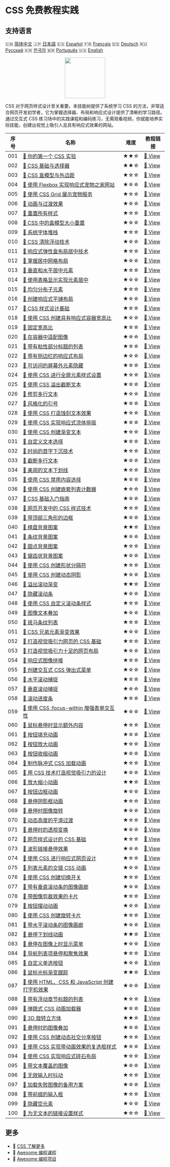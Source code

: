# CSS 免费教程实践

## 支持语言

🇨🇳 [简体中文](README_zh.md) 🇯🇵 [日本語](README_ja.md) 🇪🇸 [Español](README_es.md) 🇫🇷 [Français](README_fr.md) 🇩🇪 [Deutsch](README_de.md) 🇷🇺 [Русский](README_ru.md) 🇰🇷 [한국어](README_ko.md) 🇧🇷 [Português](README_pt.md) 🇺🇸 [English](README.md) 

<div align="center">
<img width="128px" src="https://file.labex.io/path/YheSJQuYYCNJ.png">
</div>

CSS 对于网页样式设计至关重要。本技能树提供了系统学习 CSS 的方法，非常适合网页开发初学者，它为掌握选择器、布局和响应式设计提供了清晰的学习路径。通过交互式 CSS 练习场中的实践课程和编码练习，无需观看视频，你就能培养实际技能，创建出视觉上吸引人且具有响应式效果的网站。

|   序号 | 名称                                                                                                                                          | 难度   | 教程链接                                                                                               |
|--------|-----------------------------------------------------------------------------------------------------------------------------------------------|--------|--------------------------------------------------------------------------------------------------------|
|    001 | [📖 你的第一个 CSS 实验](https://labex.io/zh/tutorials/css-your-first-css-lab-92744)                                                          | ★★☆    | [🔗 View](https://labex.io/zh/tutorials/css-your-first-css-lab-92744)                                  |
|    002 | [📖 CSS 基础与选择器](https://labex.io/zh/tutorials/css-css-basics-and-selectors-289074)                                                      | ★★☆    | [🔗 View](https://labex.io/zh/tutorials/css-css-basics-and-selectors-289074)                           |
|    003 | [📖 CSS 盒模型与外边距](https://labex.io/zh/tutorials/css-css-box-model-and-margins-289075)                                                   | ★☆☆    | [🔗 View](https://labex.io/zh/tutorials/css-css-box-model-and-margins-289075)                          |
|    004 | [📖 使用 Flexbox 实现响应式宠物之家网站](https://labex.io/zh/tutorials/css-responsive-pet-s-house-website-with-flexbox-289076)                | ★☆☆    | [🔗 View](https://labex.io/zh/tutorials/css-responsive-pet-s-house-website-with-flexbox-289076)        |
|    005 | [📖 使用 CSS Grid 展示宠物服务](https://labex.io/zh/tutorials/css-pet-service-showcase-with-css-grid-289077)                                  | ★☆☆    | [🔗 View](https://labex.io/zh/tutorials/css-pet-service-showcase-with-css-grid-289077)                 |
|    006 | [📖 动画与过渡效果](https://labex.io/zh/tutorials/css-animations-and-transitions-289073)                                                      | ★☆☆    | [🔗 View](https://labex.io/zh/tutorials/css-animations-and-transitions-289073)                         |
|    007 | [📖 重置所有样式](https://labex.io/zh/tutorials/css-reset-all-styles-35233)                                                                   | ★☆☆    | [🔗 View](https://labex.io/zh/tutorials/css-reset-all-styles-35233)                                    |
|    008 | [📖 CSS 中的盒模型大小重置](https://labex.io/zh/tutorials/css-box-sizing-reset-in-css-35172)                                                  | ★☆☆    | [🔗 View](https://labex.io/zh/tutorials/css-box-sizing-reset-in-css-35172)                             |
|    009 | [📖 系统字体堆栈](https://labex.io/zh/tutorials/css-system-font-stack-35246)                                                                  | ★☆☆    | [🔗 View](https://labex.io/zh/tutorials/css-system-font-stack-35246)                                   |
|    010 | [📖 CSS 清除浮动技术](https://labex.io/zh/tutorials/css-css-clearfix-technique-35182)                                                         | ★☆☆    | [🔗 View](https://labex.io/zh/tutorials/css-css-clearfix-technique-35182)                              |
|    011 | [📖 响应式弹性盒布局居中技术](https://labex.io/zh/tutorials/css-responsive-flexbox-centering-techniques-35198)                                | ★☆☆    | [🔗 View](https://labex.io/zh/tutorials/css-responsive-flexbox-centering-techniques-35198)             |
|    012 | [📖 掌握居中网格布局](https://labex.io/zh/tutorials/css-centered-grid-layout-mastery-35205)                                                   | ★☆☆    | [🔗 View](https://labex.io/zh/tutorials/css-centered-grid-layout-mastery-35205)                        |
|    013 | [📖 垂直和水平居中元素](https://labex.io/zh/tutorials/css-vertically-and-horizontally-center-elements-35250)                                  | ★☆☆    | [🔗 View](https://labex.io/zh/tutorials/css-vertically-and-horizontally-center-elements-35250)         |
|    014 | [📖 使用表格显示实现元素居中](https://labex.io/zh/tutorials/css-display-table-centering-35191)                                                | ★☆☆    | [🔗 View](https://labex.io/zh/tutorials/css-display-table-centering-35191)                             |
|    015 | [📖 均匀分布子元素](https://labex.io/zh/tutorials/css-evenly-distributed-children-35196)                                                      | ★☆☆    | [🔗 View](https://labex.io/zh/tutorials/css-evenly-distributed-children-35196)                         |
|    016 | [📖 创建响应式平铺布局](https://labex.io/zh/tutorials/css-creating-responsive-tiled-layouts-35248)                                            | ★☆☆    | [🔗 View](https://labex.io/zh/tutorials/css-creating-responsive-tiled-layouts-35248)                   |
|    017 | [📖 CSS 样式设计基础](https://labex.io/zh/tutorials/css-fundamentals-of-css-styling-35202)                                                    | ★☆☆    | [🔗 View](https://labex.io/zh/tutorials/css-fundamentals-of-css-styling-35202)                         |
|    018 | [📖 使用 CSS 创建具有响应式容器宽高比](https://labex.io/zh/tutorials/css-responsive-container-aspect-ratio-css-35169)                         | ★☆☆    | [🔗 View](https://labex.io/zh/tutorials/css-responsive-container-aspect-ratio-css-35169)               |
|    019 | [📖 固定宽高比](https://labex.io/zh/tutorials/css-constant-width-to-height-ratio-35183)                                                       | ★☆☆    | [🔗 View](https://labex.io/zh/tutorials/css-constant-width-to-height-ratio-35183)                      |
|    020 | [📖 在容器中适配图像](https://labex.io/zh/tutorials/css-fit-image-in-container-35197)                                                         | ★☆☆    | [🔗 View](https://labex.io/zh/tutorials/css-fit-image-in-container-35197)                              |
|    021 | [📖 带有粘性部分标题的列表](https://labex.io/zh/tutorials/css-list-with-sticky-section-headings-35243)                                        | ★☆☆    | [🔗 View](https://labex.io/zh/tutorials/css-list-with-sticky-section-headings-35243)                   |
|    022 | [📖 带有侧边栏的响应式布局](https://labex.io/zh/tutorials/css-responsive-layout-with-sidebar-35234)                                           | ★☆☆    | [🔗 View](https://labex.io/zh/tutorials/css-responsive-layout-with-sidebar-35234)                      |
|    023 | [📖 可访问的屏幕外元素隐藏](https://labex.io/zh/tutorials/css-accessible-offscreen-element-hiding-35227)                                      | ★☆☆    | [🔗 View](https://labex.io/zh/tutorials/css-accessible-offscreen-element-hiding-35227)                 |
|    024 | [📖 使用 CSS 进行全屏元素样式设置](https://labex.io/zh/tutorials/css-fullscreen-element-styling-with-css-35203)                               | ★☆☆    | [🔗 View](https://labex.io/zh/tutorials/css-fullscreen-element-styling-with-css-35203)                 |
|    025 | [📖 使用 CSS 溢出截断文本](https://labex.io/zh/tutorials/css-truncate-text-with-css-overflow-35253)                                           | ★☆☆    | [🔗 View](https://labex.io/zh/tutorials/css-truncate-text-with-css-overflow-35253)                     |
|    026 | [📖 修剪多行文本](https://labex.io/zh/tutorials/css-trim-multiline-text-35223)                                                                | ★☆☆    | [🔗 View](https://labex.io/zh/tutorials/css-trim-multiline-text-35223)                                 |
|    027 | [📖 风格化的引号](https://labex.io/zh/tutorials/css-stylized-quotation-marks-35245)                                                           | ★☆☆    | [🔗 View](https://labex.io/zh/tutorials/css-stylized-quotation-marks-35245)                            |
|    028 | [📖 使用 CSS 打造蚀刻文本效果](https://labex.io/zh/tutorials/css-crafting-etched-text-effects-with-css-35195)                                 | ★☆☆    | [🔗 View](https://labex.io/zh/tutorials/css-crafting-etched-text-effects-with-css-35195)               |
|    029 | [📖 使用 CSS 实现响应式流体排版](https://labex.io/zh/tutorials/css-responsive-fluid-typography-with-css-35200)                                | ★☆☆    | [🔗 View](https://labex.io/zh/tutorials/css-responsive-fluid-typography-with-css-35200)                |
|    030 | [📖 使用 CSS 创建渐变文本](https://labex.io/zh/tutorials/css-creating-gradient-text-with-css-35204)                                           | ★☆☆    | [🔗 View](https://labex.io/zh/tutorials/css-creating-gradient-text-with-css-35204)                     |
|    031 | [📖 自定义文本选择](https://labex.io/zh/tutorials/css-custom-text-selection-35188)                                                            | ★☆☆    | [🔗 View](https://labex.io/zh/tutorials/css-custom-text-selection-35188)                               |
|    032 | [📖 时尚的首字下沉技术](https://labex.io/zh/tutorials/css-stylish-drop-cap-technique-35193)                                                   | ★☆☆    | [🔗 View](https://labex.io/zh/tutorials/css-stylish-drop-cap-technique-35193)                          |
|    033 | [📖 截断多行文本](https://labex.io/zh/tutorials/css-truncate-multiline-text-35252)                                                            | ★☆☆    | [🔗 View](https://labex.io/zh/tutorials/css-truncate-multiline-text-35252)                             |
|    034 | [📖 美观的文本下划线](https://labex.io/zh/tutorials/css-pretty-text-underline-35231)                                                          | ★☆☆    | [🔗 View](https://labex.io/zh/tutorials/css-pretty-text-underline-35231)                               |
|    035 | [📖 使用 CSS 禁用内容选择](https://labex.io/zh/tutorials/css-disable-content-selection-with-css-35189)                                        | ★☆☆    | [🔗 View](https://labex.io/zh/tutorials/css-disable-content-selection-with-css-35189)                  |
|    036 | [📖 使用 CSS 创建嵌套列表计数器](https://labex.io/zh/tutorials/css-nested-list-counters-with-css-35184)                                       | ★☆☆    | [🔗 View](https://labex.io/zh/tutorials/css-nested-list-counters-with-css-35184)                       |
|    037 | [📖 CSS 基础入门指南](https://labex.io/zh/tutorials/css-beginner-s-guide-to-css-fundamentals-35251)                                           | ★☆☆    | [🔗 View](https://labex.io/zh/tutorials/css-beginner-s-guide-to-css-fundamentals-35251)                |
|    038 | [📖 网页开发中的 CSS 样式技术](https://labex.io/zh/tutorials/css-css-styling-techniques-for-web-development-35181)                            | ★☆☆    | [🔗 View](https://labex.io/zh/tutorials/css-css-styling-techniques-for-web-development-35181)          |
|    039 | [📖 带顶部三角形的边框](https://labex.io/zh/tutorials/css-border-with-top-triangle-35170)                                                     | ★☆☆    | [🔗 View](https://labex.io/zh/tutorials/css-border-with-top-triangle-35170)                            |
|    040 | [📖 棋盘背景图案](https://labex.io/zh/tutorials/css-checkerboard-background-pattern-35180)                                                    | ★★☆    | [🔗 View](https://labex.io/zh/tutorials/css-checkerboard-background-pattern-35180)                     |
|    041 | [📖 条纹背景图案](https://labex.io/zh/tutorials/css-stripes-background-pattern-35244)                                                         | ★☆☆    | [🔗 View](https://labex.io/zh/tutorials/css-stripes-background-pattern-35244)                          |
|    042 | [📖 圆点背景图案](https://labex.io/zh/tutorials/css-polka-dot-background-pattern-35229)                                                       | ★☆☆    | [🔗 View](https://labex.io/zh/tutorials/css-polka-dot-background-pattern-35229)                        |
|    043 | [📖 锯齿状背景图案](https://labex.io/zh/tutorials/css-zig-zag-background-pattern-35258)                                                       | ★☆☆    | [🔗 View](https://labex.io/zh/tutorials/css-zig-zag-background-pattern-35258)                          |
|    044 | [📖 使用 CSS 创建形状分隔符](https://labex.io/zh/tutorials/css-creating-shape-separators-with-css-35238)                                      | ★☆☆    | [🔗 View](https://labex.io/zh/tutorials/css-creating-shape-separators-with-css-35238)                  |
|    045 | [📖 使用 CSS 创建动态阴影](https://labex.io/zh/tutorials/css-dynamic-css-shadows-creation-35194)                                              | ★☆☆    | [🔗 View](https://labex.io/zh/tutorials/css-dynamic-css-shadows-creation-35194)                        |
|    046 | [📖 溢出滚动渐变](https://labex.io/zh/tutorials/css-overflow-scroll-gradient-35228)                                                           | ★★☆    | [🔗 View](https://labex.io/zh/tutorials/css-overflow-scroll-gradient-35228)                            |
|    047 | [📖 隐藏滚动条](https://labex.io/zh/tutorials/css-hide-scroll-bars-35209)                                                                     | ★☆☆    | [🔗 View](https://labex.io/zh/tutorials/css-hide-scroll-bars-35209)                                    |
|    048 | [📖 使用 CSS 自定义滚动条样式](https://labex.io/zh/tutorials/css-customizing-scrollbar-styles-with-css-35187)                                 | ★☆☆    | [🔗 View](https://labex.io/zh/tutorials/css-customizing-scrollbar-styles-with-css-35187)               |
|    049 | [📖 图像文本叠加](https://labex.io/zh/tutorials/css-image-text-overlay-35247)                                                                 | ★☆☆    | [🔗 View](https://labex.io/zh/tutorials/css-image-text-overlay-35247)                                  |
|    050 | [📖 斑马条纹列表](https://labex.io/zh/tutorials/css-zebra-striped-list-35257)                                                                 | ★☆☆    | [🔗 View](https://labex.io/zh/tutorials/css-zebra-striped-list-35257)                                  |
|    051 | [📖 CSS 兄弟元素渐变效果](https://labex.io/zh/tutorials/css-sibling-fade-css-effect-35240)                                                    | ★☆☆    | [🔗 View](https://labex.io/zh/tutorials/css-sibling-fade-css-effect-35240)                             |
|    052 | [📖 打造视觉吸引力网页的 CSS 基础](https://labex.io/zh/tutorials/css-css-fundamentals-for-visually-appealing-web-35168)                       | ★☆☆    | [🔗 View](https://labex.io/zh/tutorials/css-css-fundamentals-for-visually-appealing-web-35168)         |
|    053 | [📖 打造视觉吸引力十足的网页布局](https://labex.io/zh/tutorials/css-crafting-visually-appealing-web-layouts-35222)                            | ★☆☆    | [🔗 View](https://labex.io/zh/tutorials/css-crafting-visually-appealing-web-layouts-35222)             |
|    054 | [📖 响应式图像拼接](https://labex.io/zh/tutorials/css-responsive-image-mosaic-35218)                                                          | ★☆☆    | [🔗 View](https://labex.io/zh/tutorials/css-responsive-image-mosaic-35218)                             |
|    055 | [📖 创建交互式 CSS 弹出式菜单](https://labex.io/zh/tutorials/create-interactive-css-popout-menu-35230)                                        | ★☆☆    | [🔗 View](https://labex.io/zh/tutorials/create-interactive-css-popout-menu-35230)                      |
|    056 | [📖 水平滚动捕捉](https://labex.io/zh/tutorials/horizontal-scroll-snap-35211)                                                                 | ★☆☆    | [🔗 View](https://labex.io/zh/tutorials/horizontal-scroll-snap-35211)                                  |
|    057 | [📖 垂直滚动捕捉](https://labex.io/zh/tutorials/css-vertical-scroll-snap-35256)                                                               | ★☆☆    | [🔗 View](https://labex.io/zh/tutorials/css-vertical-scroll-snap-35256)                                |
|    058 | [📖 滚动进度条](https://labex.io/zh/tutorials/css-scroll-progress-bar-35236)                                                                  | ★☆☆    | [🔗 View](https://labex.io/zh/tutorials/css-scroll-progress-bar-35236)                                 |
|    059 | [📖 使用 CSS :focus-within 增强表单交互性](https://labex.io/zh/tutorials/css-enhancing-form-interactivity-with-css-focus-within-35201)        | ★☆☆    | [🔗 View](https://labex.io/zh/tutorials/css-enhancing-form-interactivity-with-css-focus-within-35201)  |
|    060 | [📖 鼠标悬停时显示额外内容](https://labex.io/zh/tutorials/css-show-additional-content-on-hover-35212)                                         | ★☆☆    | [🔗 View](https://labex.io/zh/tutorials/css-show-additional-content-on-hover-35212)                    |
|    061 | [📖 按钮填充动画](https://labex.io/zh/tutorials/css-button-fill-animation-35176)                                                              | ★☆☆    | [🔗 View](https://labex.io/zh/tutorials/css-button-fill-animation-35176)                               |
|    062 | [📖 按钮放大动画](https://labex.io/zh/tutorials/css-button-grow-animation-35177)                                                              | ★☆☆    | [🔗 View](https://labex.io/zh/tutorials/css-button-grow-animation-35177)                               |
|    063 | [📖 按钮收缩动画](https://labex.io/zh/tutorials/css-button-shrink-animation-35178)                                                            | ★☆☆    | [🔗 View](https://labex.io/zh/tutorials/css-button-shrink-animation-35178)                             |
|    064 | [📖 制作脉冲式 CSS 加载动画](https://labex.io/zh/tutorials/css-crafting-pulsing-css-loader-animation-35232)                                   | ★☆☆    | [🔗 View](https://labex.io/zh/tutorials/css-crafting-pulsing-css-loader-animation-35232)               |
|    065 | [📖 用 CSS 技术打造视觉吸引力的设计](https://labex.io/zh/tutorials/css-css-techniques-for-visually-appealing-designs-35192)                   | ★☆☆    | [🔗 View](https://labex.io/zh/tutorials/css-css-techniques-for-visually-appealing-designs-35192)       |
|    066 | [📖 放大缩小动画](https://labex.io/zh/tutorials/css-zoom-in-zoom-out-animation-35259)                                                         | ★★☆    | [🔗 View](https://labex.io/zh/tutorials/css-zoom-in-zoom-out-animation-35259)                          |
|    067 | [📖 按钮边框动画](https://labex.io/zh/tutorials/css-button-border-animation-35174)                                                            | ★☆☆    | [🔗 View](https://labex.io/zh/tutorials/css-button-border-animation-35174)                             |
|    068 | [📖 悬停阴影框动画](https://labex.io/zh/tutorials/css-hover-shadow-box-animation-35214)                                                       | ★☆☆    | [🔗 View](https://labex.io/zh/tutorials/css-hover-shadow-box-animation-35214)                          |
|    069 | [📖 悬停时图像旋转](https://labex.io/zh/tutorials/css-image-rotate-on-hover-35217)                                                            | ★☆☆    | [🔗 View](https://labex.io/zh/tutorials/css-image-rotate-on-hover-35217)                               |
|    070 | [📖 动态高度的平滑过渡](https://labex.io/zh/tutorials/css-smooth-transition-of-dynamic-heights-35207)                                         | ★☆☆    | [🔗 View](https://labex.io/zh/tutorials/css-smooth-transition-of-dynamic-heights-35207)                |
|    071 | [📖 悬停时的透视变换](https://labex.io/zh/tutorials/css-perspective-transform-on-hover-35213)                                                 | ★☆☆    | [🔗 View](https://labex.io/zh/tutorials/css-perspective-transform-on-hover-35213)                      |
|    072 | [📖 网页样式设计的 CSS 基础](https://labex.io/zh/tutorials/css-css-fundamentals-for-web-styling-35206)                                        | ★☆☆    | [🔗 View](https://labex.io/zh/tutorials/css-css-fundamentals-for-web-styling-35206)                    |
|    073 | [📖 波形链接悬停效果](https://labex.io/zh/tutorials/css-squiggle-link-hover-effect-35241)                                                     | ★☆☆    | [🔗 View](https://labex.io/zh/tutorials/css-squiggle-link-hover-effect-35241)                          |
|    074 | [📖 使用 CSS 进行响应式网页设计](https://labex.io/zh/tutorials/css-responsive-web-design-with-css-35239)                                      | ★☆☆    | [🔗 View](https://labex.io/zh/tutorials/css-responsive-web-design-with-css-35239)                      |
|    075 | [📖 列表元素的交错 CSS 动画](https://labex.io/zh/tutorials/css-staggered-css-animation-for-list-elements-35242)                               | ★☆☆    | [🔗 View](https://labex.io/zh/tutorials/css-staggered-css-animation-for-list-elements-35242)           |
|    076 | [📖 使用 CSS 创建切换开关](https://labex.io/zh/tutorials/css-create-css-toggle-switch-35249)                                                  | ★☆☆    | [🔗 View](https://labex.io/zh/tutorials/css-create-css-toggle-switch-35249)                            |
|    077 | [📖 带有垂直滚动条的图像画廊](https://labex.io/zh/tutorials/css-image-gallery-with-vertical-scroll-35255)                                     | ★☆☆    | [🔗 View](https://labex.io/zh/tutorials/css-image-gallery-with-vertical-scroll-35255)                  |
|    078 | [📖 带图像剪裁效果的卡片](https://labex.io/zh/tutorials/css-card-with-image-cutout-35179)                                                     | ★☆☆    | [🔗 View](https://labex.io/zh/tutorials/css-card-with-image-cutout-35179)                              |
|    079 | [📖 按钮摆动动画](https://labex.io/zh/tutorials/css-button-swing-animation-35175)                                                             | ★☆☆    | [🔗 View](https://labex.io/zh/tutorials/css-button-swing-animation-35175)                              |
|    080 | [📖 使用 CSS 创建旋转卡片](https://labex.io/zh/tutorials/css-create-rotating-card-with-css-35235)                                             | ★☆☆    | [🔗 View](https://labex.io/zh/tutorials/css-create-rotating-card-with-css-35235)                       |
|    081 | [📖 带水平滚动条的图像画廊](https://labex.io/zh/tutorials/css-image-gallery-with-horizontal-scroll-35210)                                     | ★☆☆    | [🔗 View](https://labex.io/zh/tutorials/css-image-gallery-with-horizontal-scroll-35210)                |
|    082 | [📖 悬停下划线动画](https://labex.io/zh/tutorials/css-hover-underline-animation-35215)                                                        | ★★☆    | [🔗 View](https://labex.io/zh/tutorials/css-hover-underline-animation-35215)                           |
|    083 | [📖 悬停在图像上时显示菜单](https://labex.io/zh/tutorials/css-menu-on-image-hover-35216)                                                      | ★☆☆    | [🔗 View](https://labex.io/zh/tutorials/css-menu-on-image-hover-35216)                                 |
|    084 | [📖 导航列表项悬停和聚焦效果](https://labex.io/zh/tutorials/css-navigation-list-item-hover-and-focus-effect-35226)                            | ★☆☆    | [🔗 View](https://labex.io/zh/tutorials/css-navigation-list-item-hover-and-focus-effect-35226)         |
|    085 | [📖 自定义单选按钮](https://labex.io/zh/tutorials/css-custom-radio-button-35186)                                                              | ★☆☆    | [🔗 View](https://labex.io/zh/tutorials/css-custom-radio-button-35186)                                 |
|    086 | [📖 鼠标光标渐变跟踪](https://labex.io/zh/tutorials/css-mouse-cursor-gradient-tracking-35225)                                                 | ★★☆    | [🔗 View](https://labex.io/zh/tutorials/css-mouse-cursor-gradient-tracking-35225)                      |
|    087 | [📖 使用 HTML、CSS 和 JavaScript 创建打字机效果](https://labex.io/zh/tutorials/css-creating-typewriter-effect-with-html-css-javascript-35254) | ★☆☆    | [🔗 View](https://labex.io/zh/tutorials/css-creating-typewriter-effect-with-html-css-javascript-35254) |
|    088 | [📖 带有浮动章节标题的列表](https://labex.io/zh/tutorials/css-list-with-floating-section-headings-35199)                                      | ★☆☆    | [🔗 View](https://labex.io/zh/tutorials/css-list-with-floating-section-headings-35199)                 |
|    089 | [📖 弹跳式 CSS 动画加载器](https://labex.io/zh/tutorials/css-bouncing-css-animation-loader-35171)                                             | ★☆☆    | [🔗 View](https://labex.io/zh/tutorials/css-bouncing-css-animation-loader-35171)                       |
|    090 | [📖 3D 旋转立方体](https://labex.io/zh/tutorials/css-3d-rotating-cube-165641)                                                                 | ★★☆    | [🔗 View](https://labex.io/zh/tutorials/css-3d-rotating-cube-165641)                                   |
|    091 | [📖 悬停时的图像叠加](https://labex.io/zh/tutorials/css-image-overlay-on-hover-35219)                                                         | ★☆☆    | [🔗 View](https://labex.io/zh/tutorials/css-image-overlay-on-hover-35219)                              |
|    092 | [📖 使用 CSS 创建动态社交分享按钮](https://labex.io/zh/tutorials/css-animated-social-sharing-buttons-with-css-179618)                         | ★☆☆    | [🔗 View](https://labex.io/zh/tutorials/css-animated-social-sharing-buttons-with-css-179618)           |
|    093 | [📖 使用 CSS 实现带动画效果的复选框样式](https://labex.io/zh/tutorials/css-animated-checkbox-styling-with-css-35185)                          | ★☆☆    | [🔗 View](https://labex.io/zh/tutorials/css-animated-checkbox-styling-with-css-35185)                  |
|    094 | [📖 使用 CSS 实现响应式砖石布局](https://labex.io/zh/tutorials/css-responsive-masonry-layout-with-css-35224)                                  | ★☆☆    | [🔗 View](https://labex.io/zh/tutorials/css-responsive-masonry-layout-with-css-35224)                  |
|    095 | [📖 带文本覆盖的图像](https://labex.io/zh/tutorials/css-image-with-text-overlay-35220)                                                        | ★☆☆    | [🔗 View](https://labex.io/zh/tutorials/css-image-with-text-overlay-35220)                             |
|    096 | [📖 无效输入时抖动](https://labex.io/zh/tutorials/css-shake-on-invalid-input-35237)                                                           | ★☆☆    | [🔗 View](https://labex.io/zh/tutorials/css-shake-on-invalid-input-35237)                              |
|    097 | [📖 加载失败图像的备用方案](https://labex.io/zh/tutorials/css-fallback-for-images-that-fail-to-load-35173)                                    | ★☆☆    | [🔗 View](https://labex.io/zh/tutorials/css-fallback-for-images-that-fail-to-load-35173)               |
|    098 | [📖 带前缀的输入框](https://labex.io/zh/tutorials/css-input-with-prefix-35221)                                                                | ★☆☆    | [🔗 View](https://labex.io/zh/tutorials/css-input-with-prefix-35221)                                   |
|    099 | [📖 隐藏空元素](https://labex.io/zh/tutorials/css-hide-empty-elements-35208)                                                                  | ★☆☆    | [🔗 View](https://labex.io/zh/tutorials/css-hide-empty-elements-35208)                                 |
|    100 | [📖 为无文本的链接设置样式](https://labex.io/zh/tutorials/css-style-links-with-no-text-35190)                                                 | ★☆☆    | [🔗 View](https://labex.io/zh/tutorials/css-style-links-with-no-text-35190)                            |

## 更多

- 🔗 [CSS 了解更多](https://labex.io/zh/skilltrees/css)
- 🔗 [Awesome 编程课程](https://github.com/labex-labs/awesome-programming-courses)
- 🔗 [Awesome 编程项目](https://github.com/labex-labs/awesome-programming-projects)


